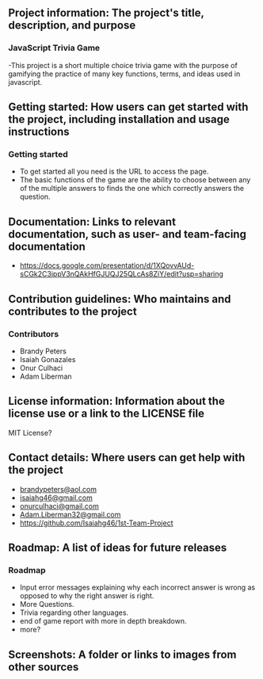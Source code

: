 ## Project information: The project's title, description, and purpose 
### JavaScript Trivia Game
-This project is a short multiple choice trivia game with the purpose of gamifying the practice of many key functions, terms, and ideas used in javascript.
## Getting started: How users can get started with the project, including installation and usage instructions
### Getting started
- To get started all you need is the URL to access the page.
- The basic functions of the game are the ability to choose between any of the multiple answers to finds the one which correctly answers the question.
## Documentation: Links to relevant documentation, such as user- and team-facing documentation 
- https://docs.google.com/presentation/d/1XQovvAUd-sCGk2C3ippV3nQAkHfGJUQJ25QLcAs8ZiY/edit?usp=sharing
## Contribution guidelines: Who maintains and contributes to the project 
### Contributors 
- Brandy Peters
- Isaiah Gonazales
- Onur Culhaci
- Adam Liberman
## License information: Information about the license use or a link to the LICENSE file 
MIT License?
## Contact details: Where users can get help with the project 
- brandypeters@aol.com
- isaiahg46@gmail.com
- onurculhaci@gmail.com
- Adam.Liberman32@gmail.com
- https://github.com/Isaiahg46/1st-Team-Project
## Roadmap: A list of ideas for future releases 
### Roadmap
- Input error messages explaining why each incorrect answer is wrong as opposed to why the right answer is right.
- More Questions.
- Trivia regarding other languages.
- end of game report with more in depth breakdown.
- more? 
## Screenshots: A folder or links to images from other sources 
   

